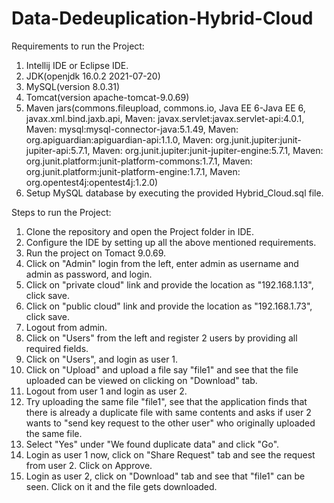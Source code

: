 # Data-Dedeuplication-Hybrid-Cloud

Requirements to run the Project:
1. Intellij IDE or Eclipse IDE.
2. JDK(openjdk 16.0.2 2021-07-20)
3. MySQL(version 8.0.31)
4. Tomcat(version apache-tomcat-9.0.69)
6. Maven jars(commons.fileupload, commons.io, Java EE 6-Java EE 6, javax.xml.bind.jaxb.api, Maven: javax.servlet:javax.servlet-api:4.0.1, Maven: mysql:mysql-connector-java:5.1.49, Maven: org.apiguardian:apiguardian-api:1.1.0, Maven: org.junit.jupiter:junit-jupiter-api:5.7.1, Maven: org.junit.jupiter:junit-jupiter-engine:5.7.1, Maven: org.junit.platform:junit-platform-commons:1.7.1, Maven: org.junit.platform:junit-platform-engine:1.7.1, Maven: org.opentest4j:opentest4j:1.2.0)
7. Setup MySQL database by executing the provided Hybrid_Cloud.sql file.

Steps to run the Project:
1. Clone the repository and open the Project folder in IDE.
2. Configure the IDE by setting up all the above mentioned requirements.
3. Run the project on Tomact 9.0.69.
4. Click on "Admin" login from the left, enter admin as username and admin as password, and login.
5. Click on "private cloud" link and provide the location as "192.168.1.13", click save.
6. Click on "public cloud" link and provide the location as "192.168.1.73", click save.
7. Logout from admin.
8. Click on "Users" from the left and register 2 users by providing all required fields.
9. Click on "Users", and login as user 1.
10. Click on "Upload" and upload a file say "file1" and see that the file uploaded can be viewed on clicking on "Download" tab.
11. Logout from user 1 and login as user 2.
12. Try uploading the same file "file1", see that the application finds that there is already a duplicate file with same contents and asks if user 2 wants to "send key request to the other user" who originally uploaded the same file.
13. Select "Yes" under "We found duplicate data" and click "Go".
14. Login as user 1 now, click on "Share Request" tab and see the request from user 2. Click on Approve.
15. Login as user 2, click on "Download" tab and see that "file1" can be seen. Click on it and the file gets downloaded.
